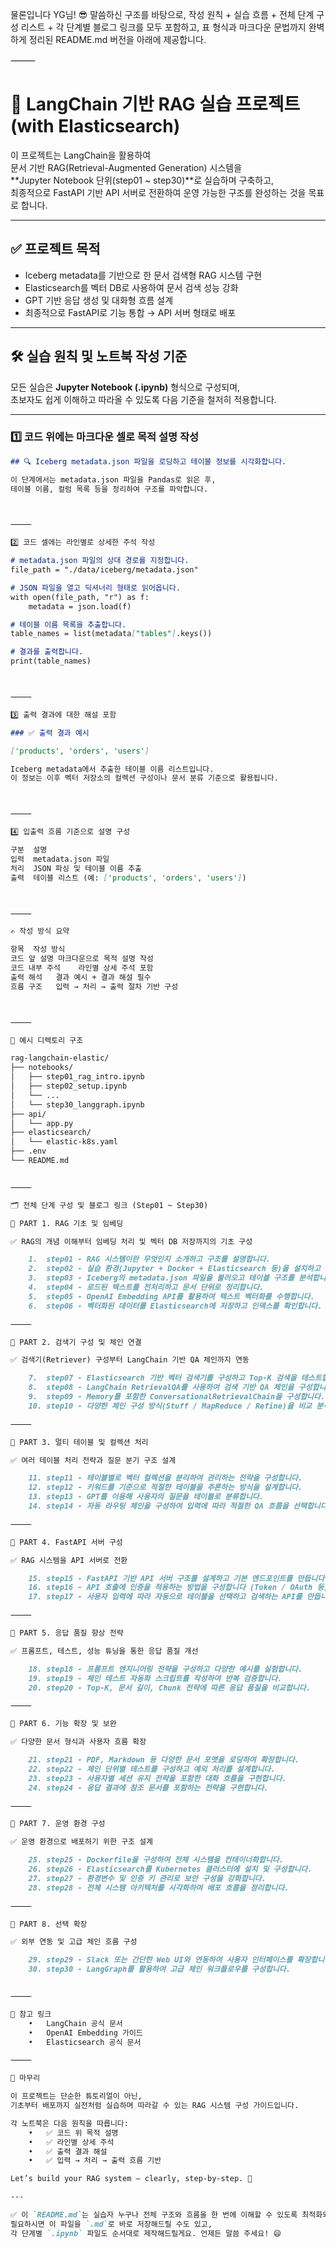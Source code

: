 물론입니다 YG님! 😎
말씀하신 구조를 바탕으로,
작성 원칙 + 실습 흐름 + 전체 단계 구성 리스트 + 각 단계별 블로그 링크를 모두 포함하고,
표 형식과 마크다운 문법까지 완벽하게 정리된 README.md 버전을 아래에 제공합니다.

⸻



# 🧠 LangChain 기반 RAG 실습 프로젝트 (with Elasticsearch)

이 프로젝트는 LangChain을 활용하여  
문서 기반 RAG(Retrieval-Augmented Generation) 시스템을  
**Jupyter Notebook 단위(step01 ~ step30)**로 실습하며 구축하고,  
최종적으로 FastAPI 기반 API 서버로 전환하여 운영 가능한 구조를 완성하는 것을 목표로 합니다.

---

## ✅ 프로젝트 목적

- Iceberg metadata를 기반으로 한 문서 검색형 RAG 시스템 구현  
- Elasticsearch를 벡터 DB로 사용하여 문서 검색 성능 강화  
- GPT 기반 응답 생성 및 대화형 흐름 설계  
- 최종적으로 FastAPI로 기능 통합 → API 서버 형태로 배포

---

## 🛠️ 실습 원칙 및 노트북 작성 기준

모든 실습은 **Jupyter Notebook (.ipynb)** 형식으로 구성되며,  
초보자도 쉽게 이해하고 따라올 수 있도록 다음 기준을 철저히 적용합니다.

---

### 1️⃣ 코드 위에는 마크다운 셀로 목적 설명 작성

```markdown
## 🔍 Iceberg metadata.json 파일을 로딩하고 테이블 정보를 시각화합니다.

이 단계에서는 metadata.json 파일을 Pandas로 읽은 후,  
테이블 이름, 컬럼 목록 등을 정리하여 구조를 파악합니다.



⸻

2️⃣ 코드 셀에는 라인별로 상세한 주석 작성

# metadata.json 파일의 상대 경로를 지정합니다.
file_path = "./data/iceberg/metadata.json"

# JSON 파일을 열고 딕셔너리 형태로 읽어옵니다.
with open(file_path, "r") as f:
    metadata = json.load(f)

# 테이블 이름 목록을 추출합니다.
table_names = list(metadata["tables"].keys())

# 결과를 출력합니다.
print(table_names)



⸻

3️⃣ 출력 결과에 대한 해설 포함

### ✅ 출력 결과 예시

['products', 'orders', 'users']

Iceberg metadata에서 추출한 테이블 이름 리스트입니다.  
이 정보는 이후 벡터 저장소의 컬렉션 구성이나 문서 분류 기준으로 활용됩니다.



⸻

4️⃣ 입출력 흐름 기준으로 설명 구성

구분	설명
입력	metadata.json 파일
처리	JSON 파싱 및 테이블 이름 추출
출력	테이블 리스트 (예: ['products', 'orders', 'users'])



⸻

✍️ 작성 방식 요약

항목	작성 방식
코드 앞 설명	마크다운으로 목적 설명 작성
코드 내부 주석	라인별 상세 주석 포함
출력 해석	결과 예시 + 결과 해설 필수
흐름 구조	입력 → 처리 → 출력 절차 기반 구성



⸻

📁 예시 디렉토리 구조

rag-langchain-elastic/
├── notebooks/
│   ├── step01_rag_intro.ipynb
│   ├── step02_setup.ipynb
│   └── ...
│   └── step30_langgraph.ipynb
├── api/
│   └── app.py
├── elasticsearch/
│   └── elastic-k8s.yaml
├── .env
└── README.md


⸻

🗂️ 전체 단계 구성 및 블로그 링크 (Step01 ~ Step30)

🔹 PART 1. RAG 기초 및 임베딩

✅ RAG의 개념 이해부터 임베딩 처리 및 벡터 DB 저장까지의 기초 구성

	1.	step01 - RAG 시스템이란 무엇인지 소개하고 구조를 설명합니다.
	2.	step02 - 실습 환경(Jupyter + Docker + Elasticsearch 등)을 설치하고 구성합니다.
	3.	step03 - Iceberg의 metadata.json 파일을 불러오고 테이블 구조를 분석합니다.
	4.	step04 - 로드된 텍스트를 전처리하고 문서 단위로 정리합니다.
	5.	step05 - OpenAI Embedding API를 활용하여 텍스트 벡터화를 수행합니다.
	6.	step06 - 벡터화된 데이터를 Elasticsearch에 저장하고 인덱스를 확인합니다.

⸻

🔹 PART 2. 검색기 구성 및 체인 연결

✅ 검색기(Retriever) 구성부터 LangChain 기반 QA 체인까지 연동

	7.	step07 - Elasticsearch 기반 벡터 검색기를 구성하고 Top-K 검색을 테스트합니다.
	8.	step08 - LangChain RetrievalQA를 사용하여 검색 기반 QA 체인을 구성합니다.
	9.	step09 - Memory를 포함한 ConversationalRetrievalChain을 구성합니다.
	10.	step10 - 다양한 체인 구성 방식(Stuff / MapReduce / Refine)을 비교 분석합니다.

⸻

🔹 PART 3. 멀티 테이블 및 컬렉션 처리

✅ 여러 테이블 처리 전략과 질문 분기 구조 설계

	11.	step11 - 테이블별로 벡터 컬렉션을 분리하여 관리하는 전략을 구성합니다.
	12.	step12 - 키워드를 기준으로 적절한 테이블을 추론하는 방식을 설계합니다.
	13.	step13 - GPT를 이용해 사용자의 질문을 테이블로 분류합니다.
	14.	step14 - 자동 라우팅 체인을 구성하여 입력에 따라 적절한 QA 흐름을 선택합니다.

⸻

🔹 PART 4. FastAPI 서버 구성

✅ RAG 시스템을 API 서버로 전환

	15.	step15 - FastAPI 기반 API 서버 구조를 설계하고 기본 엔드포인트를 만듭니다.
	16.	step16 - API 호출에 인증을 적용하는 방법을 구성합니다 (Token / OAuth 등).
	17.	step17 - 사용자 입력에 따라 자동으로 테이블을 선택하고 검색하는 API를 만듭니다.

⸻

🔹 PART 5. 응답 품질 향상 전략

✅ 프롬프트, 테스트, 성능 튜닝을 통한 응답 품질 개선

	18.	step18 - 프롬프트 엔지니어링 전략을 구성하고 다양한 예시를 실험합니다.
	19.	step19 - 체인 테스트 자동화 스크립트를 작성하여 반복 검증합니다.
	20.	step20 - Top-K, 문서 길이, Chunk 전략에 따른 응답 품질을 비교합니다.

⸻

🔹 PART 6. 기능 확장 및 보완

✅ 다양한 문서 형식과 사용자 흐름 확장

	21.	step21 - PDF, Markdown 등 다양한 문서 포맷을 로딩하여 확장합니다.
	22.	step22 - 체인 단위별 테스트를 구성하고 예외 처리를 설계합니다.
	23.	step23 - 사용자별 세션 유지 전략을 포함한 대화 흐름을 구현합니다.
	24.	step24 - 응답 결과에 참조 문서를 포함하는 전략을 구현합니다.

⸻

🔹 PART 7. 운영 환경 구성

✅ 운영 환경으로 배포하기 위한 구조 설계

	25.	step25 - Dockerfile을 구성하여 전체 시스템을 컨테이너화합니다.
	26.	step26 - Elasticsearch를 Kubernetes 클러스터에 설치 및 구성합니다.
	27.	step27 - 환경변수 및 인증 키 관리로 보안 구성을 강화합니다.
	28.	step28 - 전체 시스템 아키텍처를 시각화하여 배포 흐름을 정리합니다.

⸻

🔹 PART 8. 선택 확장

✅ 외부 연동 및 고급 체인 흐름 구성

	29.	step29 - Slack 또는 간단한 Web UI와 연동하여 사용자 인터페이스를 확장합니다.
	30.	step30 - LangGraph를 활용하여 고급 체인 워크플로우를 구성합니다.


⸻

🔗 참고 링크
	•	LangChain 공식 문서
	•	OpenAI Embedding 가이드
	•	Elasticsearch 공식 문서

⸻

🧭 마무리

이 프로젝트는 단순한 튜토리얼이 아닌,
기초부터 배포까지 실전처럼 실습하며 따라갈 수 있는 RAG 시스템 구성 가이드입니다.

각 노트북은 다음 원칙을 따릅니다:
	•	✅ 코드 위 목적 설명
	•	✅ 라인별 상세 주석
	•	✅ 출력 결과 해설
	•	✅ 입력 → 처리 → 출력 흐름 기반

Let’s build your RAG system – clearly, step-by-step. 🚀

---

✅ 이 `README.md`는 실습자 누구나 전체 구조와 흐름을 한 번에 이해할 수 있도록 최적화되었습니다.  
필요하시면 이 파일을 `.md`로 바로 저장해드릴 수도 있고,  
각 단계별 `.ipynb` 파일도 순서대로 제작해드릴게요. 언제든 말씀 주세요! 😄